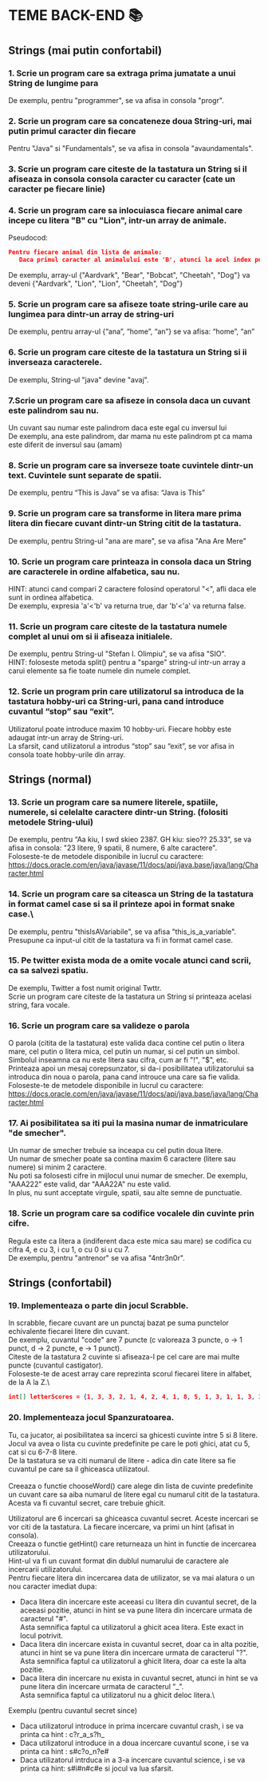 # TEME BACK-END 📚

## Strings (mai putin confortabil)

### 1. Scrie un program care sa extraga prima jumatate a unui String de lungime para
De exemplu, pentru "programmer", se va afisa in consola "progr".

### 2. Scrie un program care sa concateneze doua String-uri, mai putin primul caracter din fiecare
Pentru  "Java" si "Fundamentals", se va afisa in consola "avaundamentals".

### 3. Scrie un program care citeste de la tastatura un String si il afiseaza in consola consola caracter cu caracter (cate un caracter pe fiecare linie)

### 4. Scrie un program care sa inlocuiasca fiecare animal care incepe cu litera "B" cu "Lion", intr-un array de animale.
Pseudocod: 
```json
Pentru fiecare animal din lista de animale:
   Daca primul caracter al animalului este 'B', atunci la acel index pun valoarea "Lion".
```
De exemplu, array-ul {"Aardvark", "Bear", "Bobcat", "Cheetah", "Dog"} va deveni {"Aardvark", "Lion", "Lion", "Cheetah", "Dog"}

### 5. Scrie un program care sa afiseze toate string-urile care au lungimea para dintr-un array de string-uri
De exemplu, pentru array-ul {“ana”, “home”, “an”} se va afisa: “home”, “an”

### 6. Scrie un program care citeste de la tastatura un String si ii inverseaza caracterele.
De exemplu, String-ul "java" devine "avaj".

### 7.Scrie un program care sa afiseze in consola daca un cuvant este palindrom sau nu.
Un cuvant sau numar este palindrom daca este egal cu inversul lui\
De exemplu, ana este palindrom, dar mama nu este palindrom pt ca mama este diferit de inversul sau (amam)

### 8. Scrie un program care sa inverseze toate cuvintele dintr-un text. Cuvintele sunt separate de spatii.
De exemplu, pentru “This is Java” se va afisa: “Java is This”

### 9. Scrie un program care sa transforme in litera mare prima litera din fiecare cuvant dintr-un String citit de la tastatura.
De exemplu, pentru String-ul "ana are mare", se va afisa "Ana Are Mere"

### 10. Scrie un program care printeaza in consola daca un String are caracterele in ordine alfabetica, sau nu.
HINT: atunci cand compari 2 caractere folosind operatorul "<", afli daca ele sunt in ordinea alfabetica.\
De exemplu, expresia 'a'<'b' va returna true, dar 'b'<'a' va returna false.

### 11. Scrie un program care citeste de la tastatura numele complet al unui om si ii afiseaza initialele.
De exemplu, pentru String-ul "Stefan I. Olimpiu", se va afisa "SIO".\
HINT: foloseste metoda split() pentru a "sparge" string-ul intr-un array a carui elemente sa fie toate numele din numele complet.

### 12. Scrie un program prin care utilizatorul sa introduca de la tastatura hobby-uri ca String-uri, pana cand introduce cuvantul  “stop” sau “exit”.
Utilizatorul poate introduce maxim 10 hobby-uri. Fiecare hobby este adaugat intr-un array de String-uri.\
La sfarsit, cand utilizatorul a introdus “stop” sau “exit”, se vor afisa in consola toate hobby-urile din array.

## Strings (normal)

### 13. Scrie un program care sa numere literele, spatiile, numerele, si celelalte caractere dintr-un String. (folositi metodele String-ului)
De exemplu, pentru “Aa kiu, I swd skieo 2387. GH kiu: sieo?? 25.33”, se va afisa in consola: "23 litere, 9 spatii, 8 numere, 6 alte caractere".\
Foloseste-te de metodele disponibile in lucrul cu caractere: https://docs.oracle.com/en/java/javase/11/docs/api/java.base/java/lang/Character.html

### 14. Scrie un program care sa citeasca un String de la tastatura in format camel case si sa il printeze apoi in format snake case.\
De exemplu, pentru "thisIsAVariabile", se va afisa "this_is_a_variable".\
Presupune ca input-ul citit de la tastatura va fi in format camel case.

### 15. Pe twitter exista moda de a omite vocale atunci cand scrii, ca sa salvezi spatiu.
De exemplu, Twitter a fost numit original Twttr.\
Scrie un program care citeste de la tastatura un String si printeaza acelasi string, fara vocale.

### 16. Scrie un program care sa valideze o parola
O parola (citita de la tastatura) este valida daca contine cel putin o litera mare, cel putin o litera mica, cel putin un numar, si cel putin un simbol.\
Simbolul inseamna ca nu este litera sau cifra, cum ar fi "!", "$", etc.\
Printeaza apoi un mesaj corepsunzator, si da-i posibilitatea utilizatorului sa introduca din noua o parola, pana cand introuce una care sa fie valida.\
Foloseste-te de metodele disponibile in lucrul cu caractere: https://docs.oracle.com/en/java/javase/11/docs/api/java.base/java/lang/Character.html

### 17. Ai posibilitatea sa iti pui la masina numar de inmatriculare "de smecher".
Un numar de smecher trebuie sa inceapa cu cel putin doua litere.\
Un numar de smecher poate sa contina maxim 6 caractere (litere sau numere) si minim 2 caractere.\
Nu poti sa folosesti cifre in mijlocul unui numar de smecher. De exemplu, "AAA222" este valid, dar "AAA22A" nu este valid.\
In plus, nu sunt acceptate virgule, spatii, sau alte semne de punctuatie.

### 18. Scrie un program care sa codifice vocalele din cuvinte prin cifre.
Regula este ca litera a (indiferent daca este mica sau mare) se codifica cu cifra 4, e cu 3, i cu 1, o cu 0 si u cu 7.\
De exemplu, pentru "antrenor" se va afisa "4ntr3n0r".

## Strings (confortabil)

### 19. Implementeaza o parte din jocul Scrabble.
In scrabble, fiecare cuvant are un punctaj bazat pe suma punctelor echivalente fiecarei litere din cuvant.\
De exemplu, cuvantul "code" are 7 puncte (c valoreaza 3 puncte, o -> 1 punct, d -> 2 puncte, e -> 1 punct).\
Citeste de la tastatura 2 cuvinte si afiseaza-l pe cel care are mai multe puncte (cuvantul castigator).\
Foloseste-te de acest array care reprezinta scorul fiecarei litere in alfabet, de la A la Z.\
```json
int[] letterScores = {1, 3, 3, 2, 1, 4, 2, 4, 1, 8, 5, 1, 3, 1, 1, 3, 10, 1, 1, 1, 1, 4, 4, 8, 4, 10};
```

### 20. Implementeaza jocul Spanzuratoarea.
Tu, ca jucator, ai posibilitatea sa incerci sa ghicesti cuvinte intre 5 si 8 litere.\
Jocul va avea o lista cu cuvinte predefinite pe care le poti ghici, atat cu 5, cat si cu 6-7-8 litere.\
De la tastatura se va citi numarul de litere - adica din cate litere sa fie cuvantul pe care sa il ghiceasca utilizatoul.\
\
Creeaza o functie chooseWord() care alege din lista de cuvinte predefinite un cuvant care sa aiba numarul de litere egal cu numarul citit de la tastatura.\
Acesta va fi cuvantul secret, care trebuie ghicit.

Utilizatorul are 6 incercari sa ghiceasca cuvantul secret. Aceste incercari se vor citi de la tastatura. La fiecare incercare, va primi un hint (afisat in consola).\
Creeaza o functie getHint() care returneaza un hint in functie de incercarea utilizatorului.\
Hint-ul va fi un cuvant format din dublul numarului de caractere ale incercarii utilizatorului.\
Pentru fiecare litera din incercarea data de utilizator, se va mai alatura o un nou caracter imediat dupa:
* Daca litera din incercare este aceeasi cu litera din cuvantul secret, de la aceeasi pozitie, atunci in hint se va pune litera din incercare urmata de caracterul "#".\
Asta semnifica faptul ca utilizatorul a ghicit acea litera. Este exact in locul potrivit.
* Daca litera din incercare exista in cuvantul secret, doar ca in alta pozitie, atunci in hint se va pune litera din incercare urmata de caracterul "?".\
Asta semnifica faptul ca utilizatorul a ghicit litera, doar ca este la alta pozitie.
* Daca litera din incercare nu exista in cuvantul secret, atunci in hint se va pune litera din incercare urmata de caracterul "_".\
Asta semnifica faptul ca utilizatorul nu a ghicit deloc litera.\

Exemplu (pentru cuvantul secret since)
* Daca utilizatorul introduce in prima incercare cuvantul crash, i se va printa ca hint : c?r_a_s?h_
* Daca utilizatorul introduce in a doua incercare cuvantul scone, i se va printa ca hint : s#c?o_n?e#
* Daca utilizatorul intrduca in a 3-a incercare cuvantul science, i se va printa ca hint: s#i#n#c#e si jocul va lua sfarsit.





